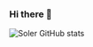 ### Hi there 👋

![Soler GitHub stats](https://github-readme-stats.vercel.app/api?username={username}&theme=blue-green)
